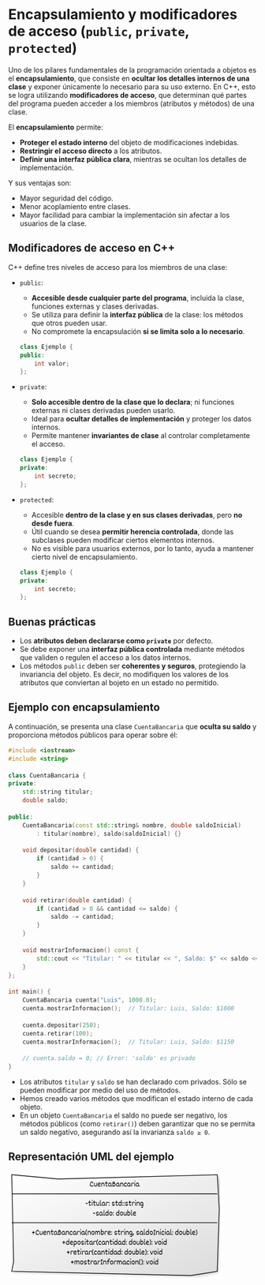 # Encapsulamiento y modificadores de acceso (`public`, `private`, `protected`)

Uno de los pilares fundamentales de la programación orientada a objetos es el **encapsulamiento**, que consiste en **ocultar los detalles internos de una clase** y exponer únicamente lo necesario para su uso externo.
En C++, esto se logra utilizando **modificadores de acceso**, que determinan qué partes del programa pueden acceder a los miembros (atributos y métodos) de una clase.

El **encapsulamiento** permite:

* **Proteger el estado interno** del objeto de modificaciones indebidas.
* **Restringir el acceso directo** a los atributos.
* **Definir una interfaz pública clara**, mientras se ocultan los detalles de implementación.

Y sus ventajas son:

* Mayor seguridad del código.
* Menor acoplamiento entre clases.
* Mayor facilidad para cambiar la implementación sin afectar a los usuarios de la clase.

## Modificadores de acceso en C++

C++ define tres niveles de acceso para los miembros de una clase:


* `public`:
    * **Accesible desde cualquier parte del programa**, incluida la clase, funciones externas y clases derivadas.
    * Se utiliza para definir la **interfaz pública** de la clase: los métodos que otros pueden usar.
    * No compromete la encapsulación **si se limita solo a lo necesario**.

    ```cpp
    class Ejemplo {
    public:
        int valor;
    };
    ```

* `private`:
    * **Solo accesible dentro de la clase que lo declara**; ni funciones externas ni clases derivadas pueden usarlo.
    * Ideal para **ocultar detalles de implementación** y proteger los datos internos.
    * Permite mantener **invariantes de clase** al controlar completamente el acceso.

    ```cpp
    class Ejemplo {
    private:
        int secreto;
    };
    ```

* `protected`:
    * Accesible **dentro de la clase y en sus clases derivadas**, pero **no desde fuera**.
    * Útil cuando se desea **permitir herencia controlada**, donde las subclases pueden modificar ciertos elementos internos.
    * No es visible para usuarios externos, por lo tanto, ayuda a mantener cierto nivel de encapsulamiento.

    ```cpp
    class Ejemplo {
    private:
        int secreto;
    };
    ```
## Buenas prácticas

* Los **atributos deben declararse como `private`** por defecto.
* Se debe exponer una **interfaz pública controlada** mediante métodos que validen o regulen el acceso a los datos internos.
* Los métodos `public` deben ser **coherentes y seguros**, protegiendo la invariancia del objeto. Es decir, no modifiquen los valores de los atributos que conviertan al bojeto en un estado no permitido.


## Ejemplo con encapsulamiento

A continuación, se presenta una clase `CuentaBancaria` que **oculta su saldo** y proporciona métodos públicos para operar sobre él:

```cpp
#include <iostream>
#include <string>

class CuentaBancaria {
private:
    std::string titular;
    double saldo;

public:
    CuentaBancaria(const std::string& nombre, double saldoInicial)
        : titular(nombre), saldo(saldoInicial) {}

    void depositar(double cantidad) {
        if (cantidad > 0) {
            saldo += cantidad;
        }
    }

    void retirar(double cantidad) {
        if (cantidad > 0 && cantidad <= saldo) {
            saldo -= cantidad;
        }
    }

    void mostrarInformacion() const {
        std::cout << "Titular: " << titular << ", Saldo: $" << saldo << "\n";
    }
};

int main() {
    CuentaBancaria cuenta("Luis", 1000.0);
    cuenta.mostrarInformacion();  // Titular: Luis, Saldo: $1000

    cuenta.depositar(250);
    cuenta.retirar(100);
    cuenta.mostrarInformacion();  // Titular: Luis, Saldo: $1150

    // cuenta.saldo = 0; // Error: 'saldo' es privado
}
```

* Los atributos `titular` y `saldo` se han declarado com privados. Sólo se pueden modificar por medio del uso de métodos.
* Hemos creado varios métodos que modifican el estado interno de cada objeto.
* En un objeto `CuentaBancaria` el saldo no puede ser negativo, los métodos públicos (como `retirar()`) deben garantizar que no se permita un saldo negativo, asegurando así la invarianza `saldo ≥ 0`.


## Representación UML del ejemplo

![diagrama2](img/diagrama2.png)

